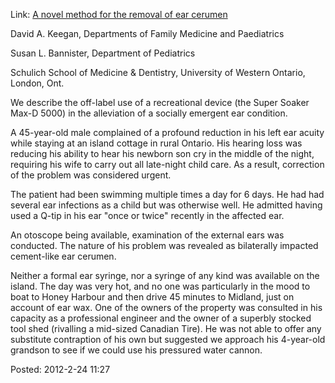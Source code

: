 <div id="wikitext">

Link: [A novel method for the removal of ear
cerumen](http://www.cmaj.ca/content/173/12/1496.full)

<div class="vspace">

</div>

<div class="outdent">

David A. Keegan, Departments of Family Medicine and Paediatrics

</div>

<div class="outdent">

Susan L. Bannister, Department of Pediatrics

</div>

<div class="outdent">

Schulich School of Medicine & Dentistry, University of Western Ontario,
London, Ont.

</div>

<div class="vspace">

</div>

<div class="round lrindent quote">

We describe the off-label use of a recreational device (the Super Soaker
Max-D 5000) in the alleviation of a socially emergent ear condition.

A 45-year-old male complained of a profound reduction in his left ear
acuity while staying at an island cottage in rural Ontario. His hearing
loss was reducing his ability to hear his newborn son cry in the middle
of the night, requiring his wife to carry out all late-night child care.
As a result, correction of the problem was considered urgent.

The patient had been swimming multiple times a day for 6 days. He had
had several ear infections as a child but was otherwise well. He
admitted having used a Q-tip in his ear "once or twice" recently in the
affected ear.

An otoscope being available, examination of the external ears was
conducted. The nature of his problem was revealed as bilaterally
impacted cement-like ear cerumen.

Neither a formal ear syringe, nor a syringe of any kind was available on
the island. The day was very hot, and no one was particularly in the
mood to boat to Honey Harbour and then drive 45 minutes to Midland, just
on account of ear wax. One of the owners of the property was consulted
in his capacity as a professional engineer and the owner of a superbly
stocked tool shed (rivalling a mid-sized Canadian Tire). He was not able
to offer any substitute contraption of his own but suggested we approach
his 4-year-old grandson to see if we could use his pressured water
cannon.

</div>

Posted: 2012-2-24 11:27

</div>
